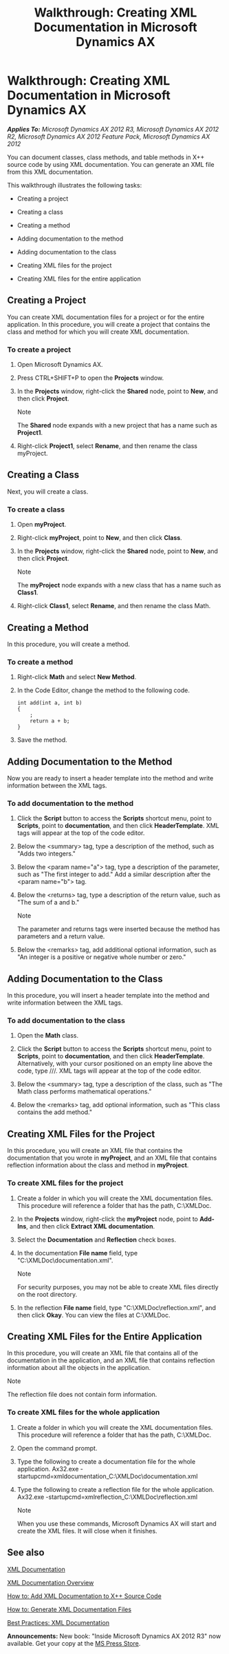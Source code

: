 ﻿---
title: 'Walkthrough: Creating XML Documentation in Microsoft Dynamics AX'
TOCTitle: 'Walkthrough: Creating XML Documentation in Microsoft Dynamics AX'
ms:assetid: 0b7f9282-98ca-4fb5-b8a8-db86131bdc87
ms:mtpsurl: https://msdn.microsoft.com/en-us/library/Cc581979(v=AX.60)
ms:contentKeyID: 35240387
ms.date: 05/18/2015
mtps_version: v=AX.60
---

# Walkthrough: Creating XML Documentation in Microsoft Dynamics AX 


_**Applies To:** Microsoft Dynamics AX 2012 R3, Microsoft Dynamics AX 2012 R2, Microsoft Dynamics AX 2012 Feature Pack, Microsoft Dynamics AX 2012_

You can document classes, class methods, and table methods in X++ source code by using XML documentation. You can generate an XML file from this XML documentation.

This walkthrough illustrates the following tasks:

  - Creating a project

  - Creating a class

  - Creating a method

  - Adding documentation to the method

  - Adding documentation to the class

  - Creating XML files for the project

  - Creating XML files for the entire application

## Creating a Project

You can create XML documentation files for a project or for the entire application. In this procedure, you will create a project that contains the class and method for which you will create XML documentation.

### To create a project

1.  Open Microsoft Dynamics AX.

2.  Press CTRL+SHIFT+P to open the **Projects** window.

3.  In the **Projects** window, right-click the **Shared** node, point to **New**, and then click **Project**.
    

    > [!NOTE]
    > <P>The <STRONG>Shared</STRONG> node expands with a new project that has a name such as <STRONG>Project1</STRONG>.</P>



4.  Right-click **Project1**, select **Rename**, and then rename the class myProject.

## Creating a Class

Next, you will create a class.

### To create a class

1.  Open **myProject**.

2.  Right-click **myProject**, point to **New**, and then click **Class**.

3.  In the **Projects** window, right-click the **Shared** node, point to **New**, and then click **Project**.
    

    > [!NOTE]
    > <P>The <STRONG>myProject</STRONG> node expands with a new class that has a name such as <STRONG>Class1</STRONG>.</P>



4.  Right-click **Class1**, select **Rename**, and then rename the class Math.

## Creating a Method

In this procedure, you will create a method.

### To create a method

1.  Right-click **Math** and select **New Method**.

2.  In the Code Editor, change the method to the following code.
    
        int add(int a, int b)
        {
            ;
            return a + b;
        }

3.  Save the method.

## Adding Documentation to the Method

Now you are ready to insert a header template into the method and write information between the XML tags.

### To add documentation to the method

1.  Click the **Script** button to access the **Scripts** shortcut menu, point to **Scripts**, point to **documentation**, and then click **HeaderTemplate**. XML tags will appear at the top of the code editor.

2.  Below the \<summary\> tag, type a description of the method, such as "Adds two integers."

3.  Below the \<param name="a"\> tag, type a description of the parameter, such as "The first integer to add." Add a similar description after the \<param name="b"\> tag.

4.  Below the \<returns\> tag, type a description of the return value, such as "The sum of a and b."
    

    > [!NOTE]
    > <P>The parameter and returns tags were inserted because the method has parameters and a return value.</P>



5.  Below the \<remarks\> tag, add additional optional information, such as "An integer is a positive or negative whole number or zero."

## Adding Documentation to the Class

In this procedure, you will insert a header template into the method and write information between the XML tags.

### To add documentation to the class

1.  Open the **Math** class.

2.  Click the **Script** button to access the **Scripts** shortcut menu, point to **Scripts**, point to **documentation**, and then click **HeaderTemplate**. Alternatively, with your cursor positioned on an empty line above the code, type ///. XML tags will appear at the top of the code editor.

3.  Below the \<summary\> tag, type a description of the class, such as "The Math class performs mathematical operations."

4.  Below the \<remarks\> tag, add optional information, such as "This class contains the add method."

## Creating XML Files for the Project

In this procedure, you will create an XML file that contains the documentation that you wrote in **myProject**, and an XML file that contains reflection information about the class and method in **myProject**.

### To create XML files for the project

1.  Create a folder in which you will create the XML documentation files. This procedure will reference a folder that has the path, C:\\XMLDoc.

2.  In the **Projects** window, right-click the **myProject** node, point to **Add-Ins**, and then click **Extract XML documentation**.

3.  Select the **Documentation** and **Reflection** check boxes.

4.  In the documentation **File name** field, type "C:\\XMLDoc\\documentation.xml".
    

    > [!NOTE]
    > <P>For security purposes, you may not be able to create XML files directly on the root directory.</P>



5.  In the reflection **File name** field, type "C:\\XMLDoc\\reflection.xml", and then click **Okay**. You can view the files at C:\\XMLDoc.

## Creating XML Files for the Entire Application

In this procedure, you will create an XML file that contains all of the documentation in the application, and an XML file that contains reflection information about all the objects in the application.


> [!NOTE]
> <P>The reflection file does not contain form information.</P>



### To create XML files for the whole application

1.  Create a folder in which you will create the XML documentation files. This procedure will reference a folder that has the path, C:\\XMLDoc.

2.  Open the command prompt.

3.  Type the following to create a documentation file for the whole application. Ax32.exe -startupcmd=xmldocumentation\_C:\\XMLDoc\\documentation.xml

4.  Type the following to create a reflection file for the whole application. Ax32.exe -startupcmd=xmlreflection\_C:\\XMLDoc\\reflection.xml
    

    > [!NOTE]
    > <P>When you use these commands, Microsoft Dynamics AX will start and create the XML files. It will close when it finishes.</P>



## See also

[XML Documentation](xml-documentation.md)

[XML Documentation Overview](xml-documentation-overview.md)

[How to: Add XML Documentation to X++ Source Code](how-to-add-xml-documentation-to-x-source-code.md)

[How to: Generate XML Documentation Files](how-to-generate-xml-documentation-files.md)

[Best Practices: XML Documentation](best-practices-xml-documentation.md)

  
**Announcements:** New book: "Inside Microsoft Dynamics AX 2012 R3" now available. Get your copy at the [MS Press Store](https://www.microsoftpressstore.com/store/inside-microsoft-dynamics-ax-2012-r3-9780735685109).

